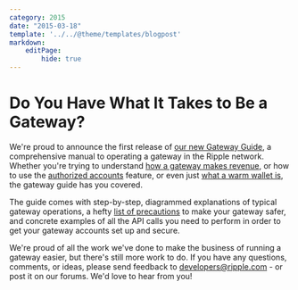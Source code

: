 ```yaml
---
category: 2015
date: "2015-03-18"
template: '../../@theme/templates/blogpost'
markdown:
    editPage:
        hide: true
---
```

# Do You Have What It Takes to Be a Gateway?

We're proud to announce the first release of [our new Gateway Guide](https://developers.ripple.com/become-an-xrp-ledger-gateway.html), a comprehensive manual to operating a gateway in the Ripple network. Whether you're trying to understand [how a gateway makes revenue](https://developers.ripple.com/become-an-xrp-ledger-gateway.html#fees-and-revenue-sources), or how to use the [authorized accounts](https://developers.ripple.com/become-an-xrp-ledger-gateway.html#authorized-trust-lines) feature, or even just [what a warm wallet is](https://developers.ripple.com/issuing-and-operational-addresses.html), the gateway guide has you covered.

The guide comes with step-by-step, diagrammed explanations of typical gateway operations, a hefty [list of precautions](https://developers.ripple.com/become-an-xrp-ledger-gateway.html#precautions) to make your gateway safer, and concrete examples of all the API calls you need to perform in order to get your gateway accounts set up and secure.

We're proud of all the work we've done to make the business of running a gateway easier, but there's still more work to do. If you have any questions, comments, or ideas, please send feedback to <developers@ripple.com> - or post it on our forums. We'd love to hear from you!
